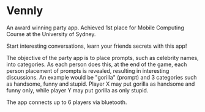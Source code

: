 # Vennly

An award winning party app. Achieved 1st place for Mobile Computing Course at the University of Sydney.

Start interesting conversations, learn your friends secrets with this app! 

The objective of the party app is to place prompts, such as celebrity names, into categories. As each person does this, at the end of the game, each person placement of prompts is revealed, resulting in interesting discussions. An example would be  "gorilla" (prompt) and 3 categories such as handsome, funny and stupid. Player X may put gorilla as handsome and funny only, while player Y may put gorilla as only stupid.




The app connects up to 6 players via bluetooth.
